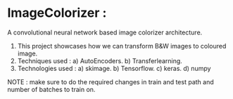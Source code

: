 # ImageColorizer :
A convolutional neural network based image colorizer architecture.
1. This project showcases how we can transform B&W images to coloured image.
2. Techniques used :
   a) AutoEncoders.
   b) Transferlearning.
3. Technologies used :
   a) skimage.
   b) Tensorflow.
   c) keras.
   d) numpy
   
NOTE : make sure to do the required changes in train and test path and number of batches to train on.
